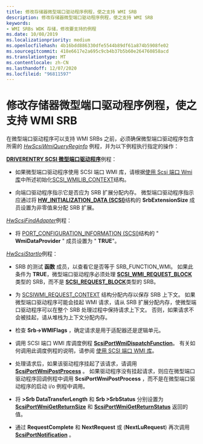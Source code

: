 ```yaml
---
title: 修改存储器微型端口驱动程序例程，使之支持 WMI SRB
description: 修改存储器微型端口驱动程序例程，使之支持 WMI SRB
keywords:
- WMI SRBs WDK 存储，修改要支持的例程
ms.date: 10/08/2019
ms.localizationpriority: medium
ms.openlocfilehash: 4b16bdd886330dfe5544b89df61a874b5908fe02
ms.sourcegitcommit: 418e6617e2a695c9cb4b37b5b60e264760858acd
ms.translationtype: MT
ms.contentlocale: zh-CN
ms.lasthandoff: 12/07/2020
ms.locfileid: "96811597"
---
```

# <a name="modifying-storage-miniport-driver-routines-to-support-wmi-srbs"></a>修改存储器微型端口驱动程序例程，使之支持 WMI SRB

在微型端口驱动程序可以支持 WMI SRBs 之前，必须确保微型端口驱动程序包含所需的 [*HwScsiWmiQueryReginfo*](/windows-hardware/drivers/ddi/scsiwmi/nc-scsiwmi-pscsiwmi_query_reginfo) 例程，并为以下例程执行指定的操作：

[**DRIVERENTRY SCSI 微型端口驱动程序**](driverentry-of-scsi-miniport-driver.md)例程：

- 如果微型端口驱动程序使用 SCSI 端口 WMI 库，请根据[使用 Scsi 端口 Wmi 库](using-the-scsi-port-wmi-library.md)中所述初始化[SCSI_WMILIB_CONTEXT](/windows-hardware/drivers/ddi/scsiwmi/ns-scsiwmi-_scsiwmilib_context)结构。

- 向端口驱动程序指示它是否应为 SRB 扩展分配内存。 微型端口驱动程序指示应通过将 [**HW_INITIALIZATION_DATA (SCSI)**](/windows-hardware/drivers/ddi/srb/ns-srb-_hw_initialization_data)结构的 **SrbExtensionSize** 成员设置为非零值来分配 SRB 扩展。

[*HwScsiFindAdapter*](/previous-versions/windows/hardware/drivers/ff557300(v=vs.85))例程：

- 将 [PORT_CONFIGURATION_INFORMATION (SCSI)](/windows-hardware/drivers/ddi/srb/ns-srb-_port_configuration_information)结构的 " **WmiDataProvider** " 成员设置为 " **TRUE**"。

[*HwScsiStartIo*](/previous-versions/windows/hardware/drivers/ff557323(v=vs.85))例程：

- SRB 的测试 **函数** 成员，以查看它是否等于 SRB_FUNCTION_WMI。 如果此条件为 **TRUE**，微型端口驱动程序必须处理 [**SCSI_WMI_REQUEST_BLOCK**](/windows-hardware/drivers/ddi/srb/ns-srb-_scsi_wmi_request_block) 类型的 SRB，而不是 [**SCSI_REQUEST_BLOCK**](/windows-hardware/drivers/ddi/srb/ns-srb-_scsi_request_block)类型的 SRB。

- 为 [SCSIWMI_REQUEST_CONTEXT](/windows-hardware/drivers/ddi/scsiwmi/ns-scsiwmi-scsiwmi_request_context) 结构分配内存以保存 SRB 上下文。 如果微型端口驱动程序可能会挂起 WMI 请求，请从 SRB 扩展分配内存，使微型端口驱动程序可以在整个 SRB 处理过程中保持请求上下文。 否则，如果请求不会被挂起，请从堆栈为上下文分配内存。

- 检查 **Srb->WMIFlags** ，确定请求是用于适配器还是逻辑单元。

- 调用 SCSI 端口 WMI 库调度例程 [**ScsiPortWmiDispatchFunction**](/windows-hardware/drivers/ddi/scsiwmi/nf-scsiwmi-scsiportwmidispatchfunction)。 有关如何调用此调度例程的说明，请参阅 [使用 SCSI 端口 WMI 库](using-the-scsi-port-wmi-library.md)。

- 处理请求后，如果该驱动程序挂起了该请求，请调用 [**ScsiPortWmiPostProcess**](/windows-hardware/drivers/ddi/scsiwmi/nf-scsiwmi-scsiportwmipostprocess) 。 如果驱动程序没有挂起请求，则应在微型端口驱动程序回调例程中调用 **ScsiPortWmiPostProcess** ，而不是在微型端口驱动程序的启动 i/o 例程中调用。

- 将 **>Srb DataTransferLength** 和 **Srb >SrbStatus** 分别设置为 [**ScsiPortWmiGetReturnSize**](/windows-hardware/drivers/ddi/scsiwmi/nf-scsiwmi-scsiportwmigetreturnsize) 和 [**ScsiPortWmiGetReturnStatus**](/windows-hardware/drivers/ddi/scsiwmi/nf-scsiwmi-scsiportwmigetreturnstatus) 返回的值。

- 通过 **RequestComplete** 和 **NextRequest** 或 (**NextLuRequest**) 再次调用 [**ScsiPortNotification**](/windows-hardware/drivers/ddi/srb/nf-srb-scsiportnotification) 。
